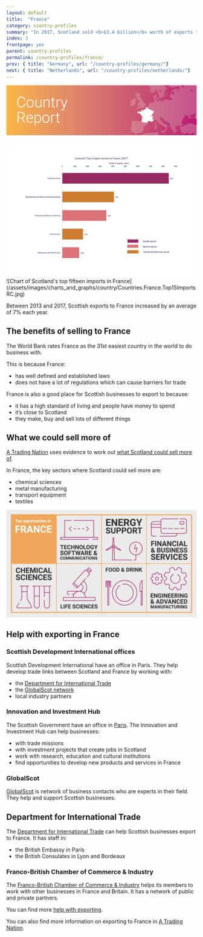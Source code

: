 ```yaml
---
layout: default
title:  "France"
category: country-profiles
summary: "In 2017, Scotland sold <b>£2.4 billion</b> worth of exports to France. This is <b>7.6%</b> of Scotland’s total international exports."
index: 3
frontpage: yes
parent: country-profiles
permalink: /country-profiles/france/
prev: { title: "Germany", url: "/country-profiles/germany/"}
next: { title: "Netherlands", url: "/country-profiles/netherlands/"}
---
```


![An image of France outlined on a map](/assets/images/country_maps/03-France.png)

![Chart of Scotland's top five exports in France](/assets/images/charts_and_graphs/country/Countries.France.ScotlandsTop5ExportsRC.jpg)
![Chart of Scotland's top fifteen imports in France](/assets/images/charts_and_graphs/country/Countries.France.Top15Imports RC.jpg)

Between 2013 and 2017, Scottish exports to France increased by an average of 7% each year.

## The benefits of selling to France
The World Bank rates France as the 31st easiest country in the world to do business with.

This is because France:

* has well defined and established laws
* does not have a lot of regulations which can cause barriers for trade

France is also a good place for Scottish businesses to export to because:

* it has a high standard of living and people have money to spend
* it’s close to Scotland
* they make, buy and sell lots of different things

## What we could sell more of
[A Trading Nation](https://www.example.com) uses evidence to work out [what Scotland could sell more of](https://tradingnation.mygov.scot/what-people-are-buying/).

In France, the key sectors where Scotland could sell more are:

* chemical sciences
* metal manufacturing
* transport equipment
* textiles

![An infographic of top opportunities in France](/assets/images/country_infographics/03-France-top-opportunities.png)

## Help with exporting in France

### Scottish Development International offices
Scottish Development International have an office in Paris. They help develop trade links between Scotland and France by working with:

* the [Department for International Trade](https://www.gov.uk/government/organisations/department-for-international-trade)
* the [GlobalScot network](https://www.globalscot.com/)
* local industry partners

### Innovation and Investment Hub
The Scottish Government have an office in [Paris](https://www.gov.scot/policies/europe/innovation-and-investment-hubs/#Paris). The Innovation and Investment Hub can help businesses:

* with trade missions
* with investment projects that create jobs in Scotland
* work with research, education and cultural institutions
* find opportunities to develop new products and services in France

### GlobalScot
[GlobalScot](https://www.globalscot.com/) is network of business contacts who are experts in their field. They help and support Scottish businesses.

## Department for International Trade
The [Department for International Trade](https://www.gov.uk/guidance/exporting-to-france) can help Scottish businesses export to France. It has staff in:

* the British Embassy in Paris
* the British Consulates in Lyon and Bordeaux

### Franco-British Chamber of Commerce & Industry
The [Franco-British Chamber of Commerce & Industry](https://francobritishchamber.com/) helps its members to work with other businesses in France and Britain. It has a network of public and private partners.

You can find more [help with exporting](https://tradingnation.mygov.scot/help-for-businesses/).

You can also find more information on exporting to France in [A Trading Nation](https://www.example.com).

